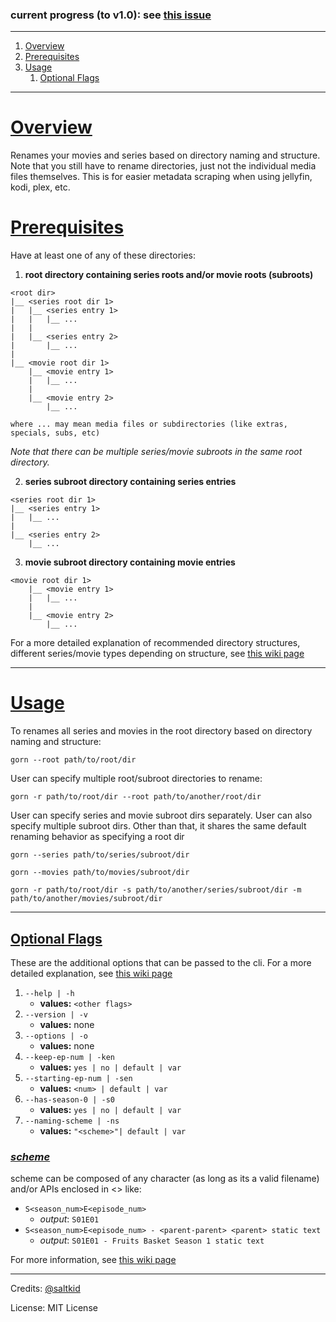 ### current progress (to v1.0): see [this issue](https://github.com/saltkid/gorn/issues/1)
___
1. [Overview](#overview)
2. [Prerequisites](#prerequisites)
3. [Usage](#usage)
    1. [Optional Flags](#optional-flags)
___ 
# [Overview](https://github.com/saltkid/gorn/wiki)
Renames your movies and series based on directory naming and structure. Note that you still have to rename directories, just not the individual media files themselves. This is for easier metadata scraping when using jellyfin, kodi, plex, etc.

# [Prerequisites](https://github.com/saltkid/gorn/wiki/Directory-Structure)
Have at least one of any of these directories:
1. **root directory containing series roots and/or movie roots (subroots)**
```
<root dir>
|__ <series root dir 1>
|   |__ <series entry 1>
|   |   |__ ...
|   |
|   |__ <series entry 2>
|       |__ ...
|
|__ <movie root dir 1>
    |__ <movie entry 1>
    |   |__ ...
    |
    |__ <movie entry 2>
        |__ ...

where ... may mean media files or subdirectories (like extras, specials, subs, etc)
```
*Note that there can be multiple series/movie subroots in the same root directory.*

2. **series subroot directory containing series entries**
```
<series root dir 1>
|__ <series entry 1>
|   |__ ...
|
|__ <series entry 2>
    |__ ...
```
3. **movie subroot directory containing movie entries**
```
<movie root dir 1>
    |__ <movie entry 1>
    |   |__ ...
    |
    |__ <movie entry 2>
        |__ ...
```
For a more detailed explanation of recommended directory structures, different series/movie types depending on structure, see [this wiki page](https://github.com/saltkid/gorn/wiki/Directory-Structure)
___
# [Usage](https://github.com/saltkid/gorn/wiki/Usage)
To renames all series and movies in the root directory based on directory naming and structure:
```
gorn --root path/to/root/dir
```

User can specify multiple root/subroot directories to rename:
```
gorn -r path/to/root/dir --root path/to/another/root/dir
```

User can specify series and movie subroot dirs separately. User can also specify multiple subroot dirs. Other than that, it shares the same default renaming behavior as specifying a root dir
```
gorn --series path/to/series/subroot/dir
```
```
gorn --movies path/to/movies/subroot/dir
```
```
gorn -r path/to/root/dir -s path/to/another/series/subroot/dir -m path/to/another/movies/subroot/dir
```
___
## [Optional Flags](https://github.com/saltkid/gorn/wiki/Usage#optional-flags)
These are the additional options that can be passed to the cli. For a more detailed explanation, see [this wiki page](https://github.com/saltkid/gorn/wiki/Usage#optional-flags)
1. `--help | -h`
    - **values:** `<other flags>`
2. `--version | -v`
    - **values:** none
3. `--options | -o`
    - **values:** none
4. `--keep-ep-num | -ken`
    - **values:** `yes | no | default | var`
5. `--starting-ep-num | -sen`
    - **values:** `<num> | default | var`
6. `--has-season-0 | -s0`
    - **values:** `yes | no | default | var`
7. `--naming-scheme | -ns`
    - **values:** `"<scheme>"| default | var`

### [*scheme*](https://github.com/saltkid/gorn/wiki/Usage#naming-scheme-apis)
scheme can be composed of any character (as long as its a valid filename) and/or APIs enclosed in <> like:
- `S<season_num>E<episode_num>`
    - *output*: `S01E01`
- `S<season_num>E<episode_num> - <parent-parent> <parent> static text` 
    - *output*: `S01E01 - Fruits Basket Season 1 static text`

For more information, see [this wiki page](https://github.com/saltkid/gorn/wiki/Usage#naming-scheme-apis)
___

Credits: [@saltkid](https://github.com/saltkid)

License: MIT License
